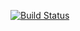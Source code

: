 [![Build Status](https://travis-ci.org/sgatana/ShoppingListReactUI.svg?branch=develop)](https://travis-ci.org/sgatana/ShoppingListReactUI)